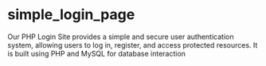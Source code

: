 # simple_login_page
Our PHP Login Site provides a simple and secure user authentication system, allowing users to log in, register, and access protected resources. It is built using PHP and MySQL for database interaction
